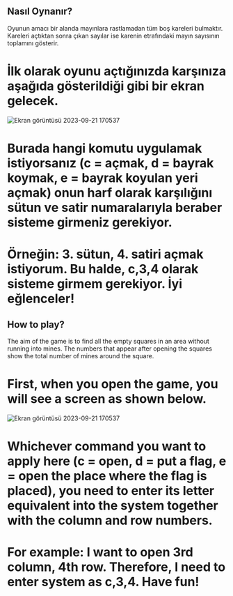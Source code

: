 ## Nasıl Oynanır?
  
  Oyunun amacı bir alanda mayınlara rastlamadan tüm boş kareleri bulmaktır. Kareleri açtıktan sonra çıkan sayılar ise karenin etrafındaki mayın sayısının toplamını gösterir. 
  # İlk olarak oyunu açtığınızda karşınıza aşağıda gösterildiği gibi bir ekran gelecek.
  
![Ekran görüntüsü 2023-09-21 170537](https://github.com/kemalbankoglu/Mayin_Tarlasi/assets/131789022/9d9527c1-b0ab-40e4-afb0-1f75a5f34f9b)


  # Burada hangi komutu uygulamak istiyorsanız (c = açmak, d = bayrak koymak, e = bayrak koyulan yeri açmak) onun harf olarak karşılığını sütun ve satir numaralarıyla beraber sisteme girmeniz gerekiyor.
  # Örneğin: 3. sütun, 4. satiri açmak istiyorum. Bu halde, c,3,4 olarak sisteme girmem gerekiyor. İyi eğlenceler!

## How to play?

  The aim of the game is to find all the empty squares in an area without running into mines. The numbers that appear after opening the squares show the total number of mines around the square.
  # First, when you open the game, you will see a screen as shown below.
  
  ![Ekran görüntüsü 2023-09-21 170537](https://github.com/kemalbankoglu/Mayin_Tarlasi/assets/131789022/9eb9d509-1a16-4da8-997f-e66a2ee6b8e6)

  
  # Whichever command you want to apply here (c = open, d = put a flag, e = open the place where the flag is placed), you need to enter its letter equivalent into the system together with the column and row numbers.
  # For example: I want to open 3rd column, 4th row. Therefore, I need to enter system as c,3,4. Have fun!
